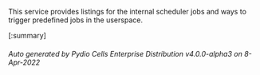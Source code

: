 






This service provides listings for the internal scheduler jobs and ways to trigger predefined jobs in the userspace.

[:summary]

###### Auto generated by Pydio Cells Enterprise Distribution v4.0.0-alpha3 on 8-Apr-2022
